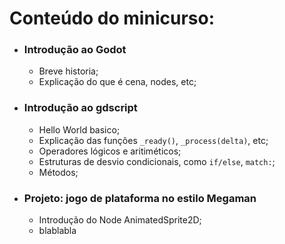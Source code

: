 # Conteúdo do minicurso:

- **<h3>Introdução ao Godot</h3>** 
    - Breve historia;
    - Explicação do que é cena, nodes, etc;

- **<h3>Introdução ao gdscript</h3>**
    - Hello World basico;
    - Explicação das funções `_ready()`, `_process(delta)`, etc;
    - Operadores lógicos e aritiméticos;
    - Estruturas de desvio condicionais, como `if/else`, `match:`;
    - Métodos;

- **<h3>Projeto: jogo de plataforma no estilo Megaman</h3>** 
    - Introdução do Node AnimatedSprite2D;
    - blablabla

